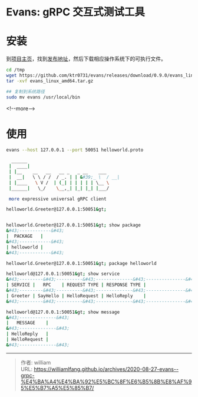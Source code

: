 # Evans: gRPC 交互式测试工具


# 安装

到[项目主页](https://github.com/ktr0731/evans)，找到[发布地址](https://github.com/ktr0731/evans/releases)，然后下载相应操作系统下的可执行文件。

```bash
cd /tmp
wget https://github.com/ktr0731/evans/releases/download/0.9.0/evans_linux_amd64.tar.gz
tar -xvf evans_linux_amd64.tar.gz

## 复制到系统路径
sudo mv evans /usr/local/bin
```
&lt;!--more--&gt;

# 使用

```bash
evans --host 127.0.0.1 --port 50051 helloworld.proto

  ______
 |  ____|
 | |__    __   __   __ _   _ __    ___
 |  __|   \ \ / /  / _. | | &#39;_ \  / __|
 | |____   \ V /  | (_| | | | | | \__ \
 |______|   \_/    \__,_| |_| |_| |___/

 more expressive universal gRPC client

helloworld.Greeter@127.0.0.1:50051&gt;


helloworld.Greeter@127.0.0.1:50051&gt; show package
&#43;------------&#43;
|  PACKAGE   |
&#43;------------&#43;
| helloworld |
&#43;------------&#43;

helloworld.Greeter@127.0.0.1:50051&gt; package helloworld

helloworld@127.0.0.1:50051&gt; show service
&#43;---------&#43;----------&#43;--------------&#43;---------------&#43;
| SERVICE |   RPC    | REQUEST TYPE | RESPONSE TYPE |
&#43;---------&#43;----------&#43;--------------&#43;---------------&#43;
| Greeter | SayHello | HelloRequest | HelloReply    |
&#43;---------&#43;----------&#43;--------------&#43;---------------&#43;

helloworld@127.0.0.1:50051&gt; show message
&#43;--------------&#43;
|   MESSAGE    |
&#43;--------------&#43;
| HelloReply   |
| HelloRequest |
&#43;--------------&#43;

```



---

> 作者: william  
> URL: https://williamlfang.github.io/archives/2020-08-27-evans--grpc-%E4%BA%A4%E4%BA%92%E5%BC%8F%E6%B5%8B%E8%AF%95%E5%B7%A5%E5%85%B7/  


